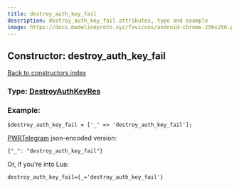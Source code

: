 ```yaml
---
title: destroy_auth_key_fail
description: destroy_auth_key_fail attributes, type and example
image: https://docs.madelineproto.xyz/favicons/android-chrome-256x256.png
---
```

## Constructor: destroy\_auth\_key\_fail  
[Back to constructors index](index.md)






### Type: [DestroyAuthKeyRes](../types/DestroyAuthKeyRes.md)


### Example:

```
$destroy_auth_key_fail = ['_' => 'destroy_auth_key_fail'];
```  

[PWRTelegram](https://pwrtelegram.xyz) json-encoded version:

```
{"_": "destroy_auth_key_fail"}
```


Or, if you're into Lua:  


```
destroy_auth_key_fail={_='destroy_auth_key_fail'}

```


